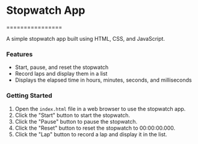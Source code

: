 # Stopwatch App
================

A simple stopwatch app built using HTML, CSS, and JavaScript.

### Features

* Start, pause, and reset the stopwatch
* Record laps and display them in a list
* Displays the elapsed time in hours, minutes, seconds, and milliseconds

### Getting Started

1. Open the `index.html` file in a web browser to use the stopwatch app.
2. Click the "Start" button to start the stopwatch.
3. Click the "Pause" button to pause the stopwatch.
4. Click the "Reset" button to reset the stopwatch to 00:00:00.000.
5. Click the "Lap" button to record a lap and display it in the list.
